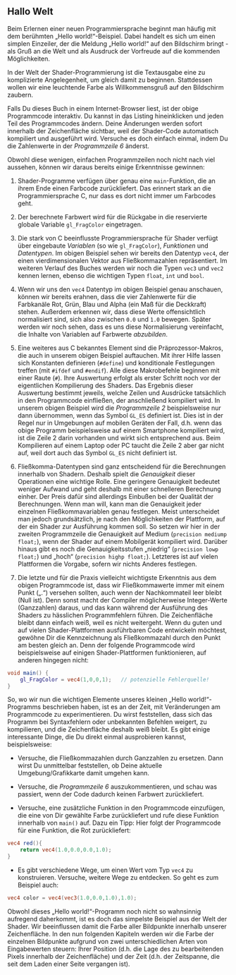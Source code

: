 ## Hallo Welt

Beim Erlernen einer neuen Programmiersprache beginnt man häufig mit dem berühmten „Hello world!“-Beispiel. Dabei handelt es sich um einen simplen Einzeiler, der die Meldung „Hello world!“ auf den Bildschirm bringt - als Gruß an die Welt und als Ausdruck der Vorfreude auf die kommenden Möglichkeiten.

In der Welt der Shader-Programmierung ist die Textausgabe eine zu komplizierte Angelegenheit, um gleich damit zu beginnen. Stattdessen wollen wir eine leuchtende Farbe als Willkommensgruß auf den Bildschirm zaubern.

<div class="codeAndCanvas" data="hello_world.frag"></div>

Falls Du dieses Buch in einem Internet-Browser liest, ist der obige Programmcode interaktiv. Du kannst in das Listing hineinklicken und jeden Teil des Programmcodes ändern. Deine Änderungen werden sofort innerhalb der Zeichenfläche sichtbar, weil der Shader-Code automatisch kompiliert und ausgeführt wird. Versuche es doch einfach einmal, indem Du die Zahlenwerte in der *Programmzeile 6* änderst.

Obwohl diese wenigen, einfachen Programmzeilen noch nicht nach viel aussehen, können wir daraus bereits einige Erkenntnisse gewinnen:

1. Shader-Programme verfügen über genau eine ```main```-Funktion, die an ihrem Ende einen Farbcode zurückliefert. Das erinnert stark an die Programmiersprache C, nur dass es dort nicht immer um Farbcodes geht.

2. Der berechnete Farbwert wird für die Rückgabe in die reservierte globale Variable ```gl_FragColor``` eingetragen.

3. Die stark von C beeinflusste Programmiersprache für Shader verfügt über eingebaute *Variablen* (so wie ```gl_FragColor```), *Funktionen* und *Datentypen*. Im obigen Beispiel sehen wir bereits den Datentyp ```vec4```, der einen vierdimensionalen Vektor aus Fließkommazahlen repräsentiert. Im weiteren Verlauf des Buches werden wir noch die Typen ```vec3``` und ```vec2``` kennen lernen, ebenso die wichtigen Typen ```float```, ```int``` und ```bool```.

4. Wenn wir uns den ```vec4``` Datentyp im obigen Beispiel genau anschauen, können wir bereits erahnen, dass die vier Zahlenwerte für die Farbkanäle Rot, Grün, Blau und Alpha (ein Maß für die Deckkraft) stehen. Außerdem erkennen wir, dass diese Werte offensichtlich normalisiert sind, sich also zwischen ```0.0``` und ```1.0``` bewegen. Später werden wir noch sehen, dass es uns diese Normalisierung vereinfacht, die Inhalte von Variablen auf Farbwerte *abzubilden*.

5. Eine weiteres aus C bekanntes Element sind die Präprozessor-Makros, die auch in unserem obigen Beispiel auftauchen. Mit ihrer Hilfe lassen sich Konstanten definieren (```#define```) und konditionale Festlegungen treffen (mit ```#ifdef``` und ```#endif```). Alle diese Makrobefehle beginnen mit einer Raute (```#```). Ihre Auswertung erfolgt als erster Schritt noch vor der eigentlichen Kompilierung des Shaders. Das Ergebnis dieser Auswertung bestimmt jeweils, welche Zeilen und Ausdrücke tatsächlich in den Programmcode einfließen, der anschließend kompiliert wird. In unserem obigen Beispiel wird die *Programmzeile 2* beispielsweise nur dann übernommen, wenn das Symbol ```GL_ES``` definiert ist. Dies ist in der Regel nur in Umgebungen auf mobilen Geräten der Fall, d.h. wenn das obige Programm beispielsweise auf einem Smartphone kompiliert wird, ist die Zeile 2 darin vorhanden und wirkt sich entsprechend aus. Beim Kompilieren auf einem Laptop oder PC taucht die Zeile 2 aber gar nicht auf, weil dort auch das Symbol ```GL_ES``` nicht definiert ist.

6. Fließkomma-Datentypen sind ganz entscheidend für die Berechnungen innerhalb von Shadern. Deshalb spielt die *Genauigkeit* dieser Operationen eine wichtige Rolle. Eine geringere Genauigkeit bedeutet weniger Aufwand und geht deshalb mit einer schnelleren Berechnung einher. Der Preis dafür sind allerdings Einbußen bei der Qualität der Berechnungen. Wenn man will, kann man die Genauigkeit jeder einzelnen Fließkommavariablen genau festlegen. Meist unterscheidet man jedoch grundsätzlich, je nach den Möglichkeiten der Plattform, auf der ein Shader zur Ausführung kommen soll. So setzen wir hier in der zweiten Programmzeile die Genauigkeit auf Medium (```precision mediump float;```), wenn der Shader auf einem Mobilgerät kompiliert wird. Darüber hinaus gibt es noch die Genauigkeitsstufen „niedrig“ (```precision lowp float;```) und „hoch“ (```precision highp float;```). Letzteres ist auf vielen Plattformen die Vorgabe, sofern wir nichts Anderes festlegen.

7. Die letzte und für die Praxis vielleicht wichtigste Erkenntnis aus dem obigen Programmcode ist, dass wir Fließkommawerte immer mit einem Punkt („.“) versehen sollten, auch wenn der Nachkommateil leer bleibt (Null ist). Denn sonst macht der Compiler möglicherweise Integer-Werte (Ganzzahlen) daraus, und das kann während der Ausführung des Shaders zu hässlichen Programmfehlern führen. Die Zeichenfläche bleibt dann einfach weiß, weil es nicht weitergeht. Wenn du guten und auf vielen Shader-Plattformen ausführbaren Code entwickeln möchtest, gewöhne Dir die Kennzeichnung als Fließkommazahl durch den Punkt am besten gleich an. Denn der folgende Programmcode wird beispielsweise auf einigen Shader-Plattformen funktionieren, auf anderen hingegen nicht:

```glsl
void main() {
	gl_FragColor = vec4(1,0,0,1);	// potenzielle Fehlerquelle!
}
```

So, wo wir nun die wichtigen Elemente unseres kleinen „Hello world!“-Programms beschrieben haben, ist es an der Zeit, mit Veränderungen am Programmcode zu experimentieren. Du wirst feststellen, dass sich das Programm bei Syntaxfehlern oder unbekannten Befehlen weigert, zu kompilieren, und die Zeichenfläche deshalb weiß bleibt. Es gibt einige interessante Dinge, die Du direkt einmal ausprobieren kannst, beispielsweise:

* Versuche, die Fließkommazahlen durch Ganzzahlen zu ersetzen. Dann wirst Du unmittelbar feststellen, ob Deine aktuelle Umgebung/Grafikkarte damit umgehen kann.

* Versuche, die *Programmzeile 6* auszukommentieren, und schau was passiert, wenn der Code dadurch keinen Farbwert zurückliefert.

* Versuche, eine zusätzliche Funktion in den Programmcode einzufügen, die eine von Dir gewählte Farbe zurückliefert und rufe diese Funktion innerhalb von ```main()``` auf. Dazu ein Tipp: Hier folgt der Programmcode für eine Funktion, die Rot zurückliefert:

```glsl
vec4 red(){
    return vec4(1.0,0.0,0.0,1.0);
}
```

* Es gibt verschiedene Wege, um einen Wert vom Typ ```vec4``` zu konstruieren. Versuche, weitere Wege zu entdecken. So geht es zum Beispiel auch:

```glsl
vec4 color = vec4(vec3(1.0,0.0,1.0),1.0);
```

Obwohl dieses „Hello world!“-Programm noch nicht so wahnsinnig aufregend daherkommt, ist es doch das simpelste Beispiel aus der Welt der Shader. Wir beeinflussen damit die Farbe aller Bildpunkte innerhalb unserer Zeichenfläche. In den nun folgenden Kapiteln werden wir die Farbe der einzelnen Bildpunkte aufgrund von zwei unterschiedlichen Arten von Eingabewerten steuern: Ihrer Position (d.h. die Lage des zu bearbeitenden Pixels innerhalb der Zeichenfläche) und der Zeit (d.h. der Zeitspanne, die seit dem Laden einer Seite vergangen ist).
